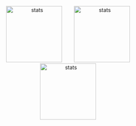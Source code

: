 <html>
  <p align="center">
    <img src="https://github-readme-stats.vercel.app/api?username=BestInSpire&show_icons=true&theme=radical" width="%100" height="150px" alt="stats" />&nbsp;&nbsp;&nbsp;&nbsp;&nbsp;&nbsp;&nbsp;
<img src="https://github-readme-stats.vercel.app/api/top-langs/?username=BestInSpire&layout=compact" width="%100" height="150px" alt="stats" /><br>
<img src="https://github-profile-trophy.vercel.app/?username=BestInSpire&theme=nord" width="%100" height="150px" alt="stats" />
</p>
